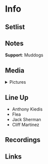# Info

## Setlist

## Notes

**Support**: Muddogs

## Media 

<details>
  <summary>Pictures</summary>
  <img alt="Flyer" title="Flyer" src="19850105f.jpg" height="200" />
</details>

## Line Up

* Anthony Kiedis
* Flea
* Jack Sherman
* Cliff Martinez

## Recordings

## Links